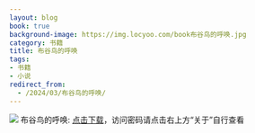 ```yaml
---
layout: blog
book: true
background-image: https://img.locyoo.com/book布谷鸟的呼唤.jpg
category: 书籍
title: 布谷鸟的呼唤
tags:
- 书籍
- 小说
redirect_from:
  - /2024/03/布谷鸟的呼唤/
---
```

![](https://img.locyoo.com/book布谷鸟的呼唤.jpg)
布谷鸟的呼唤: <a name = "ref1" href="https://url18.ctfile.com/f/50983618-1334835887-035f47?p=3619">点击下载</a>，访问密码请点击右上方“关于”自行查看